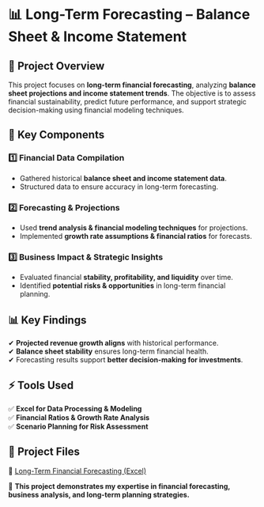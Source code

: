 # 📊 Long-Term Forecasting – Balance Sheet & Income Statement  

## 📌 Project Overview  
This project focuses on **long-term financial forecasting**, analyzing **balance sheet projections and income statement trends**. The objective is to assess financial sustainability, predict future performance, and support strategic decision-making using financial modeling techniques.  

## 🔹 Key Components  

### **1️⃣ Financial Data Compilation**  
- Gathered historical **balance sheet and income statement data**.  
- Structured data to ensure accuracy in long-term forecasting.  

### **2️⃣ Forecasting & Projections**  
- Used **trend analysis & financial modeling techniques** for projections.  
- Implemented **growth rate assumptions & financial ratios** for forecasts.  

### **3️⃣ Business Impact & Strategic Insights**  
- Evaluated financial **stability, profitability, and liquidity** over time.  
- Identified **potential risks & opportunities** in long-term financial planning.  

## 📊 Key Findings  
✔ **Projected revenue growth aligns** with historical performance.  
✔ **Balance sheet stability** ensures long-term financial health.  
✔ Forecasting results support **better decision-making for investments**.  

## ⚡ Tools Used  
✅ **Excel for Data Processing & Modeling**  
✅ **Financial Ratios & Growth Rate Analysis**  
✅ **Scenario Planning for Risk Assessment**  

## 📂 Project Files  
🔹 [Long-Term Financial Forecasting (Excel)](https://github.com/MerouaneNedjar/portofolio_project/blob/main/Long%20term%20forcastin%20in%20balance%20sheet%20and%20income%20statement.xlsx)  


🚀 **This project demonstrates my expertise in financial forecasting, business analysis, and long-term planning strategies.**  
